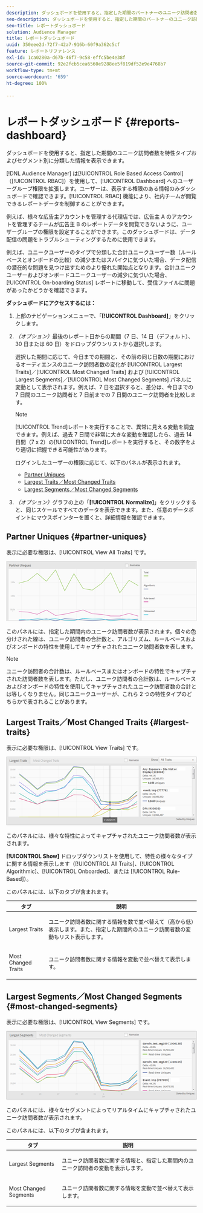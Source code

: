 ```yaml
---
description: ダッシュボードを使用すると、指定した期間のパートナーのユニーク訪問者数を特性タイプおよびセグメント別に分類した情報を表示できます。
seo-description: ダッシュボードを使用すると、指定した期間のパートナーのユニーク訪問者数を特性タイプおよびセグメント別に分類した情報を表示できます。
seo-title: レポートダッシュボード
solution: Audience Manager
title: レポートダッシュボード
uuid: 350eee2d-72f7-42a7-916b-60f9a362c5cf
feature: レポートリファレンス
exl-id: 1ca0280a-d67b-46f7-9c58-effc5be4e38f
source-git-commit: 92e2fcb5cea6560e9288ee5f819df52e9e4768b7
workflow-type: tm+mt
source-wordcount: '659'
ht-degree: 100%

---
```


# レポートダッシュボード {#reports-dashboard}

ダッシュボードを使用すると、指定した期間のユニーク訪問者数を特性タイプおよびセグメント別に分類した情報を表示できます。

<!-- 

c_dashboard.xml

 -->

[!DNL Audience Manager] は[!UICONTROL Role Based Access Control]（[!UICONTROL RBAC]）を使用して、[!UICONTROL Dashboard] へのユーザーグループ権限を拡張します。ユーザーは、表示する権限のある情報のみダッシュボードで確認できます。[!UICONTROL RBAC] 機能により、社内チームが閲覧できるレポートデータを制御することができます。

例えば、様々な広告主アカウントを管理する代理店では、広告主 A のアカウントを管理するチームが広告主 B のレポートデータを閲覧できないように、ユーザーグループの権限を設定することができます。このダッシュボードは、データ配信の問題をトラブルシューティングするために使用できます。

例えば、ユニークユーザーのタイプで分類した合計ユニークユーザー数（ルールベースとオンボードの比較）の減少またはスパイクに気づいた場合、データ配信の潜在的な問題を見つけ出すためのより優れた開始点となります。合計ユニークユーザーおよびオンボードユニークユーザーの減少に気づいた場合、[!UICONTROL On-boarding Status] レポートに移動して、受信ファイルに問題があったかどうかを確認できます。

**ダッシュボードにアクセスするには：**

1. 上部のナビゲーションメニューで、「**[!UICONTROL Dashboard]**」をクリックします。
2. *（オプション）*&#x200B;最後のレポート日からの期間（7 日、14 日（デフォルト）、30 日または 60 日）をドロップダウンリストから選択します。

   選択した期間に応じて、今日までの期間と、その前の同じ日数の期間におけるオーディエンスのユニーク訪問者数の変化が [!UICONTROL Largest Traits]／[!UICONTROL Most Changed Traits] および [!UICONTROL Largest Segments]／[!UICONTROL Most Changed Segments] パネルに変動として表示されます。例えば、7 日を選択すると、差分は、今日までの 7 日間のユニーク訪問者と 7 日前までの 7 日間のユニーク訪問者を比較します。

   >[!NOTE]
   >
   >[!UICONTROL Trend]レポートを実行することで、異常に見える変動を調査できます。例えば、過去 7 日間で非常に大きな変動を確認したら、過去 14 日間（7 x 2）の[!UICONTROL Trend]レポートを実行すると、その数字をより適切に把握できる可能性があります。

   ログインしたユーザーの権限に応じて、以下のパネルが表示されます。

   * [Partner Uniques](../reporting/reports-dashboard.md#partner-uniques)
   * [Largest Traits／Most Changed Traits](../reporting/reports-dashboard.md#largest-traits)
   * [Largest Segments／Most Changed Segments](../reporting/reports-dashboard.md#most-changed-segments)

3. *（オプション）*&#x200B;グラフの上の「**[!UICONTROL Normalize]**」をクリックすると、同じスケールですべてのデータを表示できます。また、任意のデータポイントにマウスポインターを置くと、詳細情報を確認できます。

## Partner Uniques  {#partner-uniques}

表示に必要な権限は、[!UICONTROL View All Traits] です。

![](assets/partner_uniques.png)

このパネルには、指定した期間内のユニーク訪問者数が表示されます。個々の色分けされた線は、ユニーク訪問者の合計数と、アルゴリズム、ルールベースおよびオンボードの特性を使用してキャプチャされたユニーク訪問者数を表します。

>[!NOTE]
>
>ユニーク訪問者の合計数は、ルールベースまたはオンボードの特性でキャプチャされた訪問者数を表します。ただし、ユニーク訪問者の合計数は、ルールベースおよびオンボードの特性を使用してキャプチャされたユニーク訪問者数の合計とは等しくなりません。同じユニークユーザーが、これら 2 つの特性タイプのどちらかで表されることがあります。

## Largest Traits／Most Changed Traits  {#largest-traits}

表示に必要な権限は、[!UICONTROL View Traits] です。

![](assets/largest_traits.png)

このパネルには、様々な特性によってキャプチャされたユニーク訪問者数が表示されます。

**[!UICONTROL Show]** ドロップダウンリストを使用して、特性の様々なタイプに関する情報を表示します（[!UICONTROL All Traits]、[!UICONTROL Algorithmic]、[!UICONTROL Onboarded]、または [!UICONTROL Rule-Based]）。

このパネルには、以下のタブが含まれます。

<table id="table_DA48BDEB4E0143BEA4EB85AC26FF6AE3"> 
 <thead> 
  <tr> 
   <th colname="col1" class="entry"> タブ </th> 
   <th colname="col2" class="entry"> 説明 </th> 
  </tr> 
 </thead>
 <tbody> 
  <tr> 
   <td colname="col1"> <p><span class="wintitle"> Largest Traits</span> </p> </td> 
   <td colname="col2"> <p>ユニーク訪問者数に関する情報を数で並べ替えて（高から低）表示します。また、指定した期間内のユニーク訪問者数の変動もリスト表示します。 </p> </td> 
  </tr> 
  <tr> 
   <td colname="col1"> <p><span class="wintitle"> Most Changed Traits</span> </p> </td> 
   <td colname="col2"> <p>ユニーク訪問者数に関する情報を変動で並べ替えて表示します。 </p> </td> 
  </tr> 
 </tbody> 
</table>

## Largest Segments／Most Changed Segments  {#most-changed-segments}

表示に必要な権限は、[!UICONTROL View Segments] です。

![](assets/largest_segments.png)

このパネルには、様々なセグメントによってリアルタイムにキャプチャされたユニーク訪問者数が表示されます。

このパネルには、以下のタブが含まれます。

<table id="table_8E22E0579FA74C5A86CC40B40B2548BE"> 
 <thead> 
  <tr> 
   <th colname="col1" class="entry"> タブ </th> 
   <th colname="col2" class="entry"> 説明 </th> 
  </tr> 
 </thead>
 <tbody> 
  <tr> 
   <td colname="col1"> <p><span class="wintitle"> Largest Segments</span> </p> </td> 
   <td colname="col2"> <p>ユニーク訪問者数に関する情報と、指定した期間内のユニーク訪問者の変動を表示します。 </p> </td> 
  </tr> 
  <tr> 
   <td colname="col1"> <p><span class="wintitle"> Most Changed Segments</span> </p> </td> 
   <td colname="col2"> <p>ユニーク訪問者数に関する情報を変動で並べ替えて表示します。 </p> </td> 
  </tr> 
 </tbody> 
</table>
